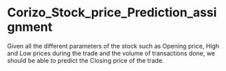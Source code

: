 # Corizo_Stock_price_Prediction_assignment

Given all the different parameters of the stock such as Opening price, High and Low prices during the trade and the volume of transactions done, we should be able to predict the Closing price of the trade. 
